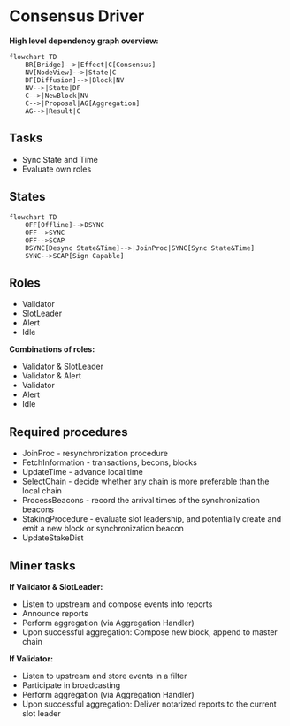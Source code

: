 # Consensus Driver

**High level dependency graph overview:**
```mermaid
flowchart TD
    BR[Bridge]-->|Effect|C[Consensus]
    NV[NodeView]-->|State|C
    DF[Diffusion]-->|Block|NV
    NV-->|State|DF
    C-->|NewBlock|NV
    C-->|Proposal|AG[Aggregation]
    AG-->|Result|C
```

## Tasks

* Sync State and Time
* Evaluate own roles

## States

```mermaid
flowchart TD
    OFF[Offline]-->DSYNC
    OFF-->SYNC
    OFF-->SCAP
    DSYNC[Desync State&Time]-->|JoinProc|SYNC[Sync State&Time]
    SYNC-->SCAP[Sign Capable]
```

## Roles

* Validator
* SlotLeader
* Alert
* Idle

**Combinations of roles:**

* Validator & SlotLeader
* Validator & Alert
* Validator
* Alert
* Idle

## Required procedures

* JoinProc - resynchronization procedure
* FetchInformation - transactions, becons, blocks
* UpdateTime - advance local time
* SelectChain - decide whether any chain is more preferable than the local chain
* ProcessBeacons - record the arrival times of the synchronization beacons
* StakingProcedure - evaluate slot leadership, and potentially create and emit a new block or synchronization beacon
* UpdateStakeDist

## Miner tasks

**If Validator & SlotLeader:**
* Listen to upstream and compose events into reports
* Announce reports
* Perform aggregation (via Aggregation Handler)
* Upon successful aggregation: Compose new block, append to master chain

**If Validator:**
* Listen to upstream and store events in a filter
* Participate in broadcasting
* Perform aggregation (via Aggregation Handler)
* Upon successful aggregation: Deliver notarized reports to the current slot leader
